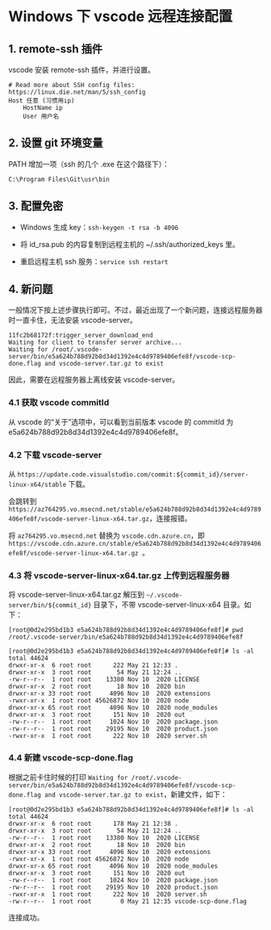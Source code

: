# Windows 下 vscode 远程连接配置

## 1. remote-ssh 插件

vscode 安装 remote-ssh 插件，并进行设置。

```shell
# Read more about SSH config files: https://linux.die.net/man/5/ssh_config
Host 任意 (习惯用ip)
    HostName ip
    User 用户名
```

## 2. 设置 git 环境变量

PATH 增加一项（ssh 的几个 .exe 在这个路径下）：

```shell
C:\Program Files\Git\usr\bin
```

## 3. 配置免密

- Windows 生成 key：`ssh-keygen -t rsa -b 4096`

- 将 id_rsa.pub 的内容复制到远程主机的 ~/.ssh/authorized_keys 里。

- 重启远程主机 ssh 服务：`service ssh restart`

## 4. 新问题

一般情况下按上述步骤执行即可。不过，最近出现了一个新问题，连接远程服务器时一直卡住，无法安装 vscode-server。

```shell
11fc2b68172f:trigger_server_download_end
Waiting for client to transfer server archive...
Waiting for /root/.vscode-server/bin/e5a624b788d92b8d34d1392e4c4d9789406efe8f/vscode-scp-done.flag and vscode-server.tar.gz to exist
```

因此，需要在远程服务器上离线安装 vscode-server。

### 4.1 获取 vscode commitId

从 vscode 的“关于”选项中，可以看到当前版本 vscode 的 commitId 为 e5a624b788d92b8d34d1392e4c4d9789406efe8f。

### 4.2 下载 vscode-server

从 `https://update.code.visualstudio.com/commit:${commit_id}/server-linux-x64/stable` 下载。

会跳转到 `https://az764295.vo.msecnd.net/stable/e5a624b788d92b8d34d1392e4c4d9789406efe8f/vscode-server-linux-x64.tar.gz`，连接报错。

将 `az764295.vo.msecnd.net` 替换为 `vscode.cdn.azure.cn`，即 `https://vscode.cdn.azure.cn/stable/e5a624b788d92b8d34d1392e4c4d9789406efe8f/vscode-server-linux-x64.tar.gz
`。

### 4.3 将 vscode-server-linux-x64.tar.gz 上传到远程服务器

将 vscode-server-linux-x64.tar.gz 解压到 `~/.vscode-server/bin/${commit_id}` 目录下，不带 vscode-server-linux-x64 目录。如下：

```shell
[root@0d2e295bd1b3 e5a624b788d92b8d34d1392e4c4d9789406efe8f]# pwd
/root/.vscode-server/bin/e5a624b788d92b8d34d1392e4c4d9789406efe8f

[root@0d2e295bd1b3 e5a624b788d92b8d34d1392e4c4d9789406efe8f]# ls -al
total 44624
drwxr-xr-x  6 root root      222 May 21 12:33 .
drwxr-xr-x  3 root root       54 May 21 12:24 ..
-rw-r--r--  1 root root    13380 Nov 10  2020 LICENSE
drwxr-xr-x  2 root root       18 Nov 10  2020 bin
drwxr-xr-x 33 root root     4096 Nov 10  2020 extensions
-rwxr-xr-x  1 root root 45626872 Nov 10  2020 node
drwxr-xr-x 65 root root     4096 Nov 10  2020 node_modules
drwxr-xr-x  3 root root      151 Nov 10  2020 out
-rw-r--r--  1 root root     1024 Nov 10  2020 package.json
-rw-r--r--  1 root root    29195 Nov 10  2020 product.json
-rwxr-xr-x  1 root root      222 Nov 10  2020 server.sh
```

### 4.4 新建 vscode-scp-done.flag

根据之前卡住时候的打印 `Waiting for /root/.vscode-server/bin/e5a624b788d92b8d34d1392e4c4d9789406efe8f/vscode-scp-done.flag and vscode-server.tar.gz to exist`，新建文件，如下：

```shell
[root@0d2e295bd1b3 e5a624b788d92b8d34d1392e4c4d9789406efe8f]# ls -al
total 44624
drwxr-xr-x  6 root root      178 May 21 12:38 .
drwxr-xr-x  3 root root       54 May 21 12:24 ..
-rw-r--r--  1 root root    13380 Nov 10  2020 LICENSE
drwxr-xr-x  2 root root       18 Nov 10  2020 bin
drwxr-xr-x 33 root root     4096 Nov 10  2020 extensions
-rwxr-xr-x  1 root root 45626872 Nov 10  2020 node
drwxr-xr-x 65 root root     4096 Nov 10  2020 node_modules
drwxr-xr-x  3 root root      151 Nov 10  2020 out
-rw-r--r--  1 root root     1024 Nov 10  2020 package.json
-rw-r--r--  1 root root    29195 Nov 10  2020 product.json
-rwxr-xr-x  1 root root      222 Nov 10  2020 server.sh
-rw-r--r--  1 root root        0 May 21 12:35 vscode-scp-done.flag
```

连接成功。
